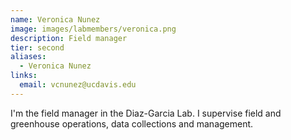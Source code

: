 ```yaml
---
name: Veronica Nunez
image: images/labmembers/veronica.png
description: Field manager
tier: second
aliases:
  - Veronica Nunez
links:
  email: vcnunez@ucdavis.edu
---
```


I'm the field manager in the Diaz-Garcia Lab. I supervise field and greenhouse operations, data collections and management.
